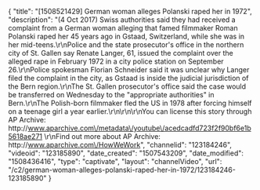 {
    "title": "[1508521429] German woman alleges Polanski raped her in 1972",
    "description": "(4 Oct 2017) Swiss authorities said they had received a complaint from a German woman alleging that famed filmmaker Roman Polanski raped her 45 years ago in Gstaad, Switzerland, while she was in her mid-teens.\r\nPolice and the state prosecutor's office in the northern city of St. Gallen say Renate Langer, 61, issued the complaint over the alleged rape in February 1972 in a city police station on September 26.\r\nPolice spokesman Florian Schneider said it was unclear why Langer filed the complaint in the city, as Gstaad is inside the judicial jurisdiction of the Bern region.\r\nThe St. Gallen prosecutor's office said the case would be transferred on Wednesday to the \"appropriate authorities\" in Bern.\r\nThe Polish-born filmmaker fled the US in 1978 after forcing himself on a teenage girl a year earlier.\r\n\r\n\r\nYou can license this story through AP Archive: http:\/\/www.aparchive.com\/metadata\/youtube\/acedcadfd723f2f90bf6e1b5618ae271 \r\nFind out more about AP Archive: http:\/\/www.aparchive.com\/HowWeWork",
    "channelid": "123184246",
    "videoid": "123185890",
    "date_created": "1507543209",
    "date_modified": "1508436416",
    "type": "captivate",
    "layout": "channelVideo",
    "url": "\/c2\/german-woman-alleges-polanski-raped-her-in-1972\/123184246-123185890"
}